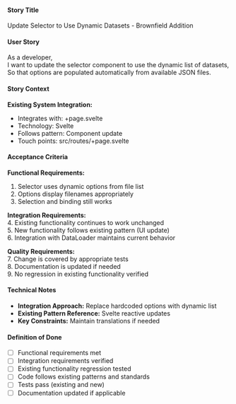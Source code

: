 #### Story Title

Update Selector to Use Dynamic Datasets - Brownfield Addition

#### User Story

As a developer,  
I want to update the selector component to use the dynamic list of datasets,  
So that options are populated automatically from available JSON files.

#### Story Context

**Existing System Integration:**

- Integrates with: +page.svelte
- Technology: Svelte
- Follows pattern: Component update
- Touch points: src/routes/+page.svelte

#### Acceptance Criteria

**Functional Requirements:**

1. Selector uses dynamic options from file list
2. Options display filenames appropriately
3. Selection and binding still works

**Integration Requirements:**  
4. Existing functionality continues to work unchanged  
5. New functionality follows existing pattern (UI update)  
6. Integration with DataLoader maintains current behavior

**Quality Requirements:**  
7. Change is covered by appropriate tests  
8. Documentation is updated if needed  
9. No regression in existing functionality verified

#### Technical Notes

- **Integration Approach:** Replace hardcoded options with dynamic list
- **Existing Pattern Reference:** Svelte reactive updates
- **Key Constraints:** Maintain translations if needed

#### Definition of Done

- [ ] Functional requirements met
- [ ] Integration requirements verified
- [ ] Existing functionality regression tested
- [ ] Code follows existing patterns and standards
- [ ] Tests pass (existing and new)
- [ ] Documentation updated if applicable